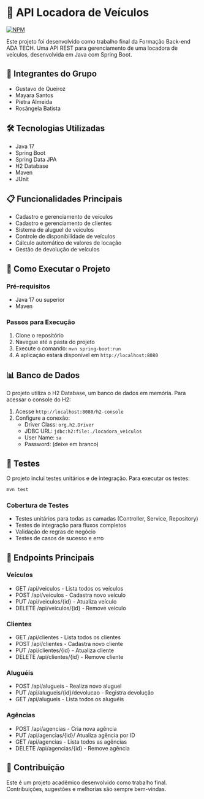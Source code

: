 # 🚗 API Locadora de Veículos
[![NPM](https://img.shields.io/npm/l/react)](https://github.com/almeidapietra/locadora-veiculos-api/blob/main/LICENSE)

Este projeto foi desenvolvido como trabalho final da Formação Back-end ADA TECH. Uma API REST para gerenciamento de uma locadora de veículos, desenvolvida em Java com Spring Boot.

## 👥 Integrantes do Grupo
- Gustavo de Queiroz
- Mayara Santos
- Pietra Almeida
- Rosângela Batista

## 🛠 Tecnologias Utilizadas
- Java 17
- Spring Boot
- Spring Data JPA
- H2 Database
- Maven
- JUnit

## 📋 Funcionalidades Principais
- Cadastro e gerenciamento de veículos
- Cadastro e gerenciamento de clientes
- Sistema de aluguel de veículos
- Controle de disponibilidade de veículos
- Cálculo automático de valores de locação
- Gestão de devolução de veículos

## 🚀 Como Executar o Projeto

### Pré-requisitos
- Java 17 ou superior
- Maven

### Passos para Execução
1. Clone o repositório
2. Navegue até a pasta do projeto
3. Execute o comando: `mvn spring-boot:run`
4. A aplicação estará disponível em `http://localhost:8080`

## 📊 Banco de Dados

O projeto utiliza o H2 Database, um banco de dados em memória. Para acessar o console do H2:

1. Acesse `http://localhost:8080/h2-console`
2. Configure a conexão:
   - Driver Class: `org.h2.Driver`
   - JDBC URL: `jdbc:h2:file:./locadora_veiculos`
   - User Name: `sa`
   - Password: (deixe em branco)

## 🧪 Testes

O projeto inclui testes unitários e de integração. Para executar os testes:

```bash
mvn test
```

### Cobertura de Testes
- Testes unitários para todas as camadas (Controller, Service, Repository)
- Testes de integração para fluxos completos
- Validação de regras de negócio
- Testes de casos de sucesso e erro

## 📌 Endpoints Principais

### Veículos
- GET /api/veiculos - Lista todos os veículos
- POST /api/veiculos - Cadastra novo veículo
- PUT /api/veiculos/{id} - Atualiza veículo
- DELETE /api/veiculos/{id} - Remove veículo

### Clientes
- GET /api/clientes - Lista todos os clientes
- POST /api/clientes - Cadastra novo cliente
- PUT /api/clientes/{id} - Atualiza cliente
- DELETE /api/clientes/{id} - Remove cliente

### Aluguéis
- POST /api/alugueis - Realiza novo aluguel
- PUT /api/alugueis/{id}/devolucao - Registra devolução
- GET /api/alugueis - Lista todos os aluguéis

### Agências
- POST /api/agencias - Cria nova agência
- PUT /api/agencias/{id}/ Atualiza agência por ID
- GET /api/agencias - Lista todos as agências
- DELETE /api/agencias/{id} - Remove agência

## 🤝 Contribuição

Este é um projeto acadêmico desenvolvido como trabalho final. Contribuições, sugestões e melhorias são sempre bem-vindas.

